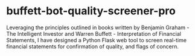 # buffett-bot-quality-screener-pro
Leveraging the principles outlined in books written by Benjamin Graham - The Intelligent Investor and Warren Buffett - Interpretation of Financial Statements, I have designed a Python Flask web tool to screen real-time financial statements for confirmation of quality, and flags of concern.
